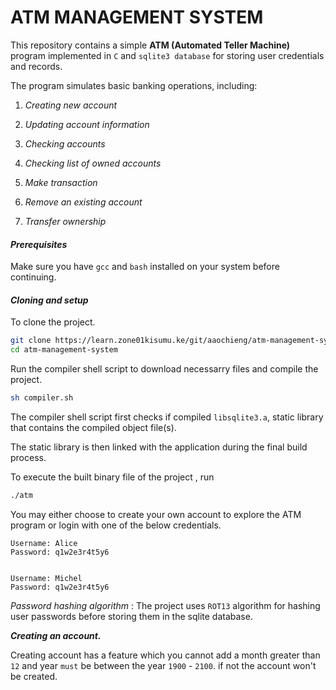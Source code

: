 # ATM MANAGEMENT SYSTEM

This repository contains a simple **ATM (Automated Teller Machine)** program implemented in `C` and `sqlite3 database` for storing user credentials and records. 

The program simulates basic banking operations, including:

1. *Creating new account*

2. *Updating account information*

3. *Checking accounts*

4. *Checking list of owned accounts*

5. *Make transaction*

6. *Remove an existing account*

7. *Transfer ownership*

#### *Prerequisites*

Make sure you have `gcc` and `bash` installed on your system before continuing.

#### *Cloning and setup*

To clone the project.

```bash
git clone https://learn.zone01kisumu.ke/git/aaochieng/atm-management-system.git
cd atm-management-system
```

Run the compiler shell script to download necessarry files and compile the project.

```bash
sh compiler.sh
```

The compiler shell script first checks if compiled `libsqlite3.a`, static library that contains the compiled object file(s).

The static library is then linked with the  application during the final build process.

To execute the built binary file of the project , run 

```bash
./atm
```

You may either choose to create your own account to explore the ATM program or login with one of the below credentials.

```textile
Username: Alice 
Password: q1w2e3r4t5y6


Username: Michel 
Password: q1w2e3r4t5y6
```

*Password hashing algorithm* : The project uses `ROT13` algorithm for hashing user passwords before storing them in the sqlite database.



***Creating an account.***

Creating account has a feature which you cannot add a month greater than `12` and year `must` be between the year `1900` - `2100`. if not the account won't be created.
